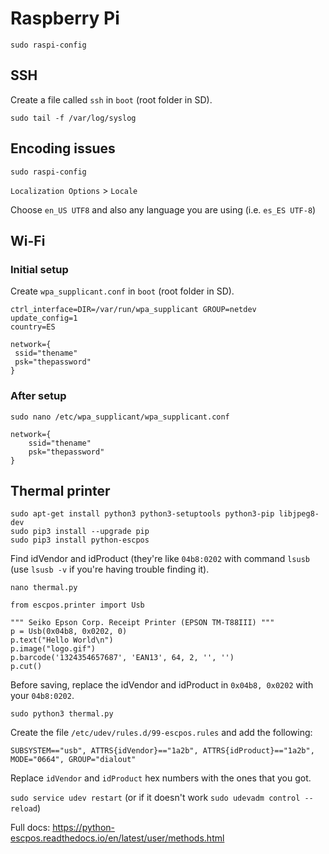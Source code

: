 # Raspberry Pi

`sudo raspi-config`


## SSH

Create a file called `ssh` in `boot` (root folder in SD).


`sudo tail -f /var/log/syslog`

## Encoding issues

`sudo raspi-config`

`Localization Options` > `Locale`

Choose `en_US UTF8` and also any language you are using (i.e. `es_ES UTF-8`)


## Wi-Fi

### Initial setup

Create `wpa_supplicant.conf` in `boot` (root folder in SD).

```
ctrl_interface=DIR=/var/run/wpa_supplicant GROUP=netdev
update_config=1
country=ES

network={
 ssid="thename"
 psk="thepassword"
}
```


### After setup

`sudo nano /etc/wpa_supplicant/wpa_supplicant.conf`

```
network={
    ssid="thename"
    psk="thepassword"
}
```



## Thermal printer

```
sudo apt-get install python3 python3-setuptools python3-pip libjpeg8-dev
sudo pip3 install --upgrade pip
sudo pip3 install python-escpos
```

Find idVendor and idProduct (they're like `04b8:0202` with command `lsusb` (use `lsusb -v` if you're having trouble finding it).

`nano thermal.py`

```
from escpos.printer import Usb

""" Seiko Epson Corp. Receipt Printer (EPSON TM-T88III) """
p = Usb(0x04b8, 0x0202, 0)
p.text("Hello World\n")
p.image("logo.gif")
p.barcode('1324354657687', 'EAN13', 64, 2, '', '')
p.cut()
```

Before saving, replace the idVendor and idProduct in `0x04b8, 0x0202` with your `04b8:0202`.

`sudo python3 thermal.py`


Create the file `/etc/udev/rules.d/99-escpos.rules` and add the following: 

`SUBSYSTEM=="usb", ATTRS{idVendor}=="1a2b", ATTRS{idProduct}=="1a2b", MODE="0664", GROUP="dialout"`

Replace `idVendor` and `idProduct` hex numbers with the ones that you got.

`sudo service udev restart` (or if it doesn't work `sudo udevadm control --reload`)

Full docs: https://python-escpos.readthedocs.io/en/latest/user/methods.html
